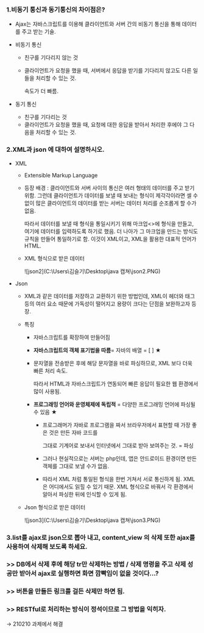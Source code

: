 ### 1.비동기 통신과 동기통신의 차이점은?

- Ajax는 자바스크립트를 이용해 클라이언트와 서버 간의 비동기 통신을 통해 데이터를 주고 받는 기술.

- 비동기 통신

  - 친구를 기다리지 않는 것

  - 클라이언트가 요청을 했을 때, 서버에서 응답을 받기를 기다리지 않고도 다른 일들을 처리할 수 있는 것.

    속도가 더 빠름.

- 동기 통신

  - 친구를 기다리는 것
  - 클라이언트가 요청을 했을 때, 요청에 대한 응답을 받아서 처리한 후에야 그 다음을 처리할 수 있는 것.











### 2.XML과 json 에 대하여 설명하시오.

- XML

  - Extensible Markup Language

  - 등장 배경 : 클라이언트와 서버 사이의 통신은 여러 형태의 데이터를 주고 받기 위함. 그런데 클라이언트가 데이터를 보낼 때 보내는 형식이 제각각이라면 셀 수 없이 많은 클라이언트의 데이터를 받는 서버는 데이터 처리를 순조롭게 할 수가 없음.

    따라서 데이터를 보낼 때 형식을 통일시키기 위해 마크업<>에 형식을 만들고, 여기에 데이터를 입력하도록 하기로 했음. 더 나아가 그 마크업을 만드는 방식도 규칙을 만들어 통일하기로 함. 이것이 XML이고, XML을 활용한 대표적 언어가 HTML.

  - XML 형식으로 받은 데이터

    ![json2](C:\Users\김슬기\Desktop\java 캡쳐\json2.PNG)

- Json

  - XML과 같은 데이터를 저장하고 교환하기 위한 방법인데, XML이 헤더와 태그 등의 여러 요소 때문에 가독성이 떨어지고 용량이 크다는 단점을 보완하고자 등장.

  - 특징

    - 자바스크립트를 확장하여 만들어짐

    - **자바스크립트의 객체 표기법을 따름**= 자바의 배열 = [ ] ★

    - 문자열을 전송받은 후에 해당 문자열을 바로 파싱하므로, XML 보다 더욱 빠른 처리 속도. 

      따라서 HTML과 자바스크립트가 연동되어 빠른 응답이 필요한 웹 환경에서 많이 사용됨.

    - **프로그래밍 언어와 운영체제에 독립적** = 다양한 프로그래밍 언어에 파싱될 수 있음 ★

      - 프로그래머가 자바로 프로그램을 짜서 브라우저에서 표현할 때 가장 좋은 것은 만든 자바 코드를

        그대로 기계어로 보내서 인터넷에서 그대로 받아 보여주는 것. = 파싱

      - 그러나 현실적으로는 서버는 php인데, 앱은 안드로이드 환경이면 만든 객체를 그대로 보낼 수가 없음.

      - 따라서 XML 처럼 통일된 형식을 한번 거쳐서 서로 통신하게 됨. XML은 어디에서도 읽힐 수 있기 때문. XML 형식으로 바꿔서 각 환경에서 알아서 파싱한 뒤에 인식할 수 있게 됨.

  - Json 형식으로 받은 데이터

    ![json3](C:\Users\김슬기\Desktop\java 캡쳐\json3.PNG)











### 3.list를 ajax로 json으로 뽑아 내고, content_view 의 삭제 또한 ajax를 사용하여 삭제해 보도록 하세요. 

### >> DB에서 삭제 후에 해당 tr만 삭제하는 방법 / 삭제 명령을 주고 삭제 성공만 받아서 ajax로 실행하면 화면 깜빡임이 없을 것이다...? 

### >> 버튼을 만들든 링크를 걸든 삭제만 하면 됨. 

### >> RESTful로 처리하는 방식이 정석이므로 그 방법을 익히자.

→ 210210 과제에서 해결